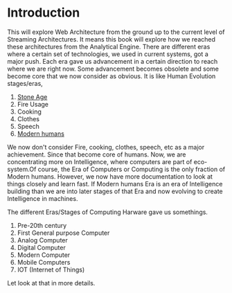 # Introduction
This will explore Web Architecture from the ground up to the current level of Streaming Architectures. It means this book will explore how we reached these architectures from the Analytical Engine. There are different eras where a certain set of technologies, we used in current systems, got a major push. Each era gave us advancement in a certain direction to reach where we are right now. Some advancement becomes obsolete and some become core that we now consider as obvious. It is like Human Evolution stages/eras,

 1. [Stone Age](https://en.wikipedia.org/wiki/Stone_Age#Beginning_of_the_Stone_Age)
 2. Fire Usage
 3. Cooking
 4. Clothes
 5. Speech
 6. [Modern humans](https://en.wikipedia.org/wiki/Behavioral_modernity)

We now don't consider Fire, cooking, clothes, speech, etc as a major achievement. Since that become core of humans. Now, we are concentrating more on Intelligence, where computers are part of eco-system.Of course, the Era of Computers or Computing is the only fraction of Modern humans. However, we now have more documentation to look at things closely and learn fast. If Modern humans Era is an era of Intelligence building than we are into later stages of that Era and now evolving to create Intelligence in machines. 

The different Eras/Stages of Computing Harware gave us somethings. 

 1. Pre-20th century
 2. First General purpose Computer
 3. Analog Computer
 4. Digital Computer 
 5. Modern Computer
 6. Mobile Computers
 7. IOT (Internet of Things)

Let look at that in more details.
<!--stackedit_data:
eyJwcm9wZXJ0aWVzIjoiZXh0ZW5zaW9uczpcbiAgcHJlc2V0Oi
BnZm1cbiIsImhpc3RvcnkiOlstNzU4Mzk3MzQ2LC0xNDA2MzEz
NDkwLC02Njg2MDY3NDcsLTEyMzg4MDE4MTMsMTQ4ODAxNzYwNS
wtMjEyNzk3ODMwMiw3NDE2MDMyODIsLTYyNjk4MjEzXX0=
-->